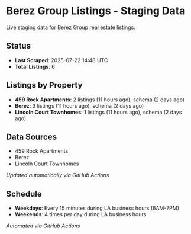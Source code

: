 # Berez Group Listings - Staging Data

Live staging data for Berez Group real estate listings.

## Status

- **Last Scraped**: 2025-07-22 14:48 UTC
- **Total Listings**: 6

## Listings by Property

- **459 Rock Apartments**: 2 listings (11 hours ago), schema (2 days ago)
- **Berez**: 3 listings (11 hours ago), schema (2 days ago)
- **Lincoln Court Townhomes**: 1 listings (11 hours ago), schema (2 days ago)

## Data Sources

- 459 Rock Apartments
- Berez
- Lincoln Court Townhomes

*Updated automatically via GitHub Actions*

## Schedule

- **Weekdays**: Every 15 minutes during LA business hours (6AM-7PM)
- **Weekends**: 4 times per day during LA business hours

*Automated via GitHub Actions*
